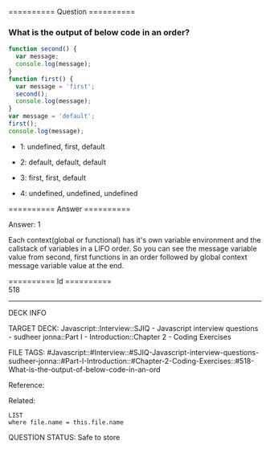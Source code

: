 ========== Question ==========  

### What is the output of below code in an order?

```javascript
function second() {
  var message;
  console.log(message);
}
function first() {
  var message = 'first';
  second();
  console.log(message);
}
var message = 'default';
first();
console.log(message);
```

- 1: undefined, first, default

- 2: default, default, default

- 3: first, first, default

- 4: undefined, undefined, undefined  

========== Answer ==========  

Answer: 1

Each context(global or functional) has it's own variable environment and the
callstack of variables in a LIFO order. So you can see the message variable
value from second, first functions in an order followed by global context
message variable value at the end.

========== Id ==========  
518

---

DECK INFO

TARGET DECK: Javascript::Interview::SJIQ - Javascript interview questions - sudheer jonna::Part I - Introduction::Chapter 2 - Coding Exercises

FILE TAGS: #Javascript::#Interview::#SJIQ-Javascript-interview-questions-sudheer-jonna::#Part-I-Introduction::#Chapter-2-Coding-Exercises::#518-What-is-the-output-of-below-code-in-an-ord

Reference:

Related:

```dataview
LIST
where file.name = this.file.name
```

QUESTION STATUS: Safe to store
